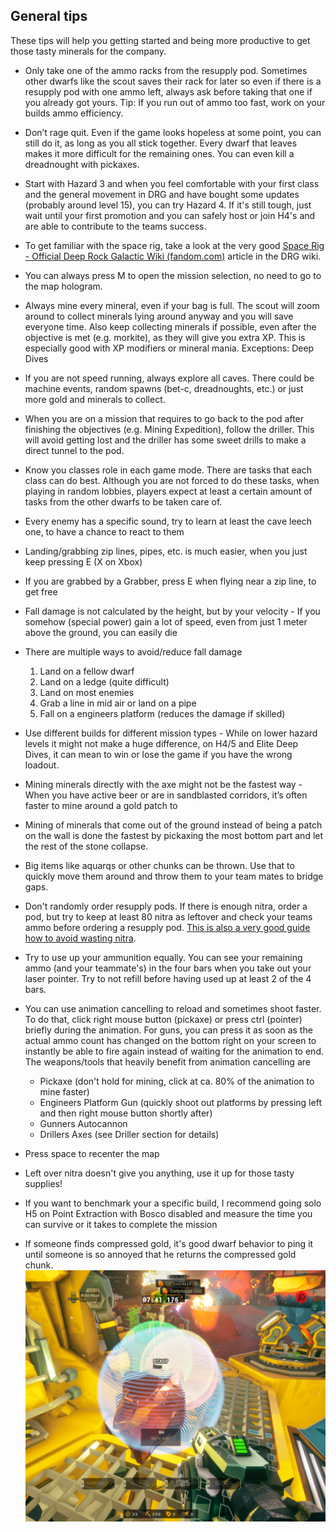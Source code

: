 <h2 id="general">General tips</h2>

<Accordion>

These tips will help you getting started and being more productive to get those tasty minerals for the company.

- Only take one of the ammo racks from the resupply pod. Sometimes other dwarfs like the scout saves their rack for later so even if there is a resupply pod with one ammo left, always ask before taking that one if you already got yours. Tip: If you run out of ammo too fast, work on your builds ammo efficiency.
- Don’t rage quit. Even if the game looks hopeless at some point, you can still do it, as long as you all stick together. Every dwarf that leaves makes it more difficult for the remaining ones. You can even kill a dreadnought with pickaxes.
- Start with Hazard 3 and when you feel comfortable with your first class and the general movement in DRG and have bought some updates (probably around level 15), you can try Hazard 4. If it's still tough, just wait until your first promotion and you can safely host or join H4's and are able to contribute to the teams success.
- To get familiar with the space rig, take a look at the very good [Space Rig - Official Deep Rock Galactic Wiki (fandom.com)](https://deeprockgalactic.fandom.com/wiki/Space_Rig) article in the DRG wiki.
- You can always press M to open the mission selection, no need to go to the map hologram.
- Always mine every mineral, even if your bag is full. The scout will zoom around to collect minerals lying around anyway and you will save everyone time. Also keep collecting minerals if possible, even after the objective is met (e.g. morkite), as they will give you extra XP. This is especially good with XP modifiers or mineral mania. Exceptions: Deep Dives
- If you are not speed running, always explore all caves. There could be machine events, random spawns (bet-c, dreadnoughts, etc.) or just more gold and minerals to collect.
- When you are on a mission that requires to go back to the pod after finishing the objectives (e.g. Mining Expedition), follow the driller. This will avoid getting lost and the driller has some sweet drills to make a direct tunnel to the pod.
- Know you classes role in each game mode. There are tasks that each class can do best. Although you are not forced to do these tasks, when playing in random lobbies, players expect at least a certain amount of tasks from the other dwarfs to be taken care of.
- Every enemy has a specific sound, try to learn at least the cave leech one, to have a chance to react to them
- Landing/grabbing zip lines, pipes, etc. is much easier, when you just keep pressing E (X on Xbox)
- If you are grabbed by a Grabber, press E when flying near a zip line, to get free
- Fall damage is not calculated by the height, but by your velocity - If you somehow (special power) gain a lot of speed, even from just 1 meter above the ground, you can easily die
- There are multiple ways to avoid/reduce fall damage

  1. Land on a fellow dwarf
  2. Land on a ledge (quite difficult)
  3. Land on most enemies
  4. Grab a line in mid air or land on a pipe
  5. Fall on a engineers platform (reduces the damage if skilled)

- Use different builds for different mission types - While on lower hazard levels it might not make a huge difference, on H4/5 and Elite Deep Dives, it can mean to win or lose the game if you have the wrong loadout.
- Mining minerals directly with the axe might not be the fastest way - When you have active beer or are in sandblasted corridors, it’s often faster to mine around a gold patch to
- Mining of minerals that come out of the ground instead of being a patch on the wall is done the fastest by pickaxing the most bottom part and let the rest of the stone collapse.
- Big items like aquarqs or other chunks can be thrown. Use that to quickly move them around and throw them to your team mates to bridge gaps.
- Don't randomly order resupply pods. If there is enough nitra, order a pod, but try to keep at least 80 nitra as leftover and check your teams ammo before ordering a resupply pod. [This is also a very good guide how to avoid wasting nitra](https://www.reddit.com/r/DeepRockGalactic/comments/t6asro/visual_guide_on_how_to_avoid_wasting_nitra_in/).
- Try to use up your ammunition equally. You can see your remaining ammo (and your teammate's) in the four bars when you take out your laser pointer. Try to not refill before having used up at least 2 of the 4 bars.
- You can use animation cancelling to reload and sometimes shoot faster. To do that, click right mouse button (pickaxe) or press ctrl (pointer) briefly during the animation. For guns, you can press it as soon as the actual ammo count has changed on the bottom right on your screen to instantly be able to fire again instead of waiting for the animation to end. The weapons/tools that heavily benefit from animation cancelling are
  - Pickaxe (don't hold for mining, click at ca. 80% of the animation to mine faster)
  - Engineers Platform Gun (quickly shoot out platforms by pressing left and then right mouse button shortly after)
  - Gunners Autocannon
  - Drillers Axes (see Driller section for details)
- Press space to recenter the map
- Left over nitra doesn't give you anything, use it up for those tasty supplies!
- If you want to benchmark your a specific build, I recommend going solo H5 on Point Extraction with Bosco disabled and measure the time you can survive or it takes to complete the mission
- If someone finds compressed gold, it's good dwarf behavior to ping it until someone is so annoyed that he returns the compressed gold chunk. ![Compressed Gold](/src/assets/compressed_gold.png)

</Accordion>
